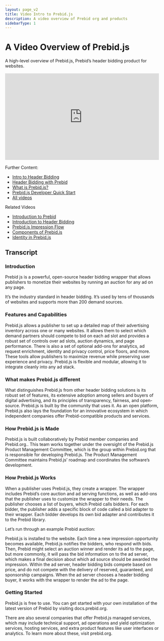 ```yaml
---
layout: page_v2
title: Video Intro to Prebid.js
description: A video overview of Prebid org and products
sidebarType: 1
---
```


# A Video Overview of Prebid.js

A high-level overview of Prebid.js, Prebid’s header bidding product for websites.

<div style="padding:56.25% 0 0 0;margin: 1rem 0;position:relative;"><iframe src="https://player.vimeo.com/video/822153705?h=164ad73316&amp;badge=0&amp;autopause=0&amp;player_id=0&amp;app_id=58479" frameborder="0" allow="autoplay; fullscreen; picture-in-picture" allowfullscreen style="position:absolute;top:0;left:0;width:100%;height:100%;" title="1.3_IntroToPBJS_v5"></iframe></div><script src="https://player.vimeo.com/api/player.js"></script>

Further Content:
- [Intro to Header Bidding](/overview/intro-to-header-bidding.html)
- [Header Bidding with Prebid](/overview/intro.html#header-bidding-with-prebid)
- [What is Prebid.js?](/prebid/prebidjs.html)
- [Prebid.js Developer Quick Start](/dev-docs/getting-started.html)
- [All videos](/overview/all-videos.html)

Related Videos
- [Introduction to Prebid](/overview/intro-video.html)
- [Introduction to Header Bidding](/overview/intro-to-header-bidding-video.html)
- [Prebid.js Impression Flow](/prebid/prebidjs-flow-video.html)
- [Components of Prebid.js](/prebid/prebidjs-components-video.html)
- [Identity in Prebid.js](/identity/prebid-identity-video.html)

## Transcript

### Introduction
Prebid js is a powerful, open-source header bidding wrapper that allows publishers to monetize their websites by running an auction for any ad on any page.

It’s the industry standard in header bidding. It’s used by tens of thousands of websites and supports more than 200 demand sources. 

### Features and Capabilities
Prebid.js allows a publisher to set up a detailed map of their advertising inventory across one or many websites. It allows them to select which demand partners should compete to bid on each ad slot and provides a robust set of controls over ad slots, auction dynamics, and page performance. There is also a set of optional add-ons for analytics, ad request enrichment, identity and privacy control, price floors, and more. These tools allow publishers to maximize revenue while preserving user experience and privacy. Prebid.js is flexible and modular, allowing it to integrate cleanly into any ad stack. 

### What makes Prebid.js different
What distinguishes Prebid.js from other header bidding solutions is its robust set of features, its extensive adoption among sellers and buyers of digital advertising, and its principles of transparency, fairness, and open-source. Prebid.js is built by the community that uses it. As an open platform, Prebid.js also lays the foundation for an innovative ecosystem in which independent companies offer Prebid-compatible products and services.
### How Prebid.js is Made
Prebid.js is built collaboratively by Prebid member companies and Prebid.org.. This team works together under the oversight of the Prebid.js Product Management Committee, which is the group within Prebid.org that is responsible for developing Prebid.js. The Product Management Committee maintains Prebid.js’ roadmap and coordinates the software’s development.

### How Prebid.js Works
When a publisher uses Prebid.js, they create a wrapper. The wrapper includes Prebid’s core auction and ad serving functions, as well as add-ons that the publisher uses to customize the wrapper to their needs. The publisher chooses a list of buyers, which Prebid calls bidders. For each bidder, the publisher adds a specific block of code called a bid adapter to their wrapper. Each bidder develops its own bid adapter and contributes it to the Prebid library.

Let’s run through an example Prebid auction:

Prebid.js is installed to the website. Each time a new impression opportunity becomes available, Prebid.js notifies the bidders, who respond with bids. Then, Prebid might select an auction winner and render its ad to the page, but more commonly, it will pass the bid information on to the ad server, which makes a final decision about which ad source should be awarded the impression. Within the ad server, header bidding bids compete based on price, and do not compete with the delivery of reserved, guaranteed, and sponsorship campaigns. When the ad server chooses a header bidding buyer, it works with the wrapper to render the ad to the page.

### Getting Started
Prebid.js is free to use. You can get started with your own installation of the latest version of Prebid by visiting docs.prebid.org. 

There are also several companies that offer Prebid.js managed services, which may include technical support, ad operations and yield optimization services, hosting services, and extra product features like user interfaces or analytics. To learn more about these, visit prebid.org.

